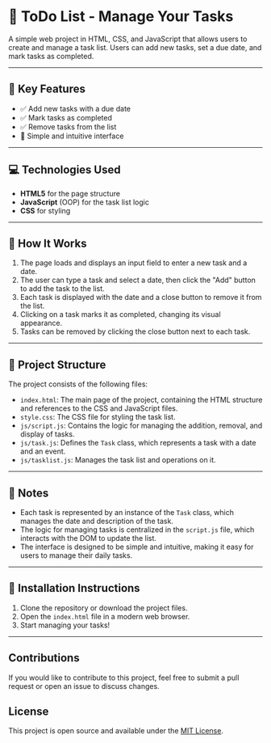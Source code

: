# 📝 ToDo List - Manage Your Tasks

A simple web project in HTML, CSS, and JavaScript that allows users to create and manage a task list. Users can add new tasks, set a due date, and mark tasks as completed.

---

## 🧠 Key Features

- ✅ Add new tasks with a due date
- ✅ Mark tasks as completed
- ✅ Remove tasks from the list
- 🔁 Simple and intuitive interface

---

## 💻 Technologies Used

- **HTML5** for the page structure
- **JavaScript** (OOP) for the task list logic
- **CSS** for styling

---

## 🚀 How It Works

1. The page loads and displays an input field to enter a new task and a date.
2. The user can type a task and select a date, then click the "Add" button to add the task to the list.
3. Each task is displayed with the date and a close button to remove it from the list.
4. Clicking on a task marks it as completed, changing its visual appearance.
5. Tasks can be removed by clicking the close button next to each task.

---

## 📂 Project Structure

The project consists of the following files:

- `index.html`: The main page of the project, containing the HTML structure and references to the CSS and JavaScript files.
- `style.css`: The CSS file for styling the task list.
- `js/script.js`: Contains the logic for managing the addition, removal, and display of tasks.
- `js/task.js`: Defines the `Task` class, which represents a task with a date and an event.
- `js/tasklist.js`: Manages the task list and operations on it.

---

## 📝 Notes

- Each task is represented by an instance of the `Task` class, which manages the date and description of the task.
- The logic for managing tasks is centralized in the `script.js` file, which interacts with the DOM to update the list.
- The interface is designed to be simple and intuitive, making it easy for users to manage their daily tasks.

---

## 📌 Installation Instructions

1. Clone the repository or download the project files.
2. Open the `index.html` file in a modern web browser.
3. Start managing your tasks!

---

## Contributions

If you would like to contribute to this project, feel free to submit a pull request or open an issue to discuss changes.

## License

This project is open source and available under the [MIT License](LICENSE).